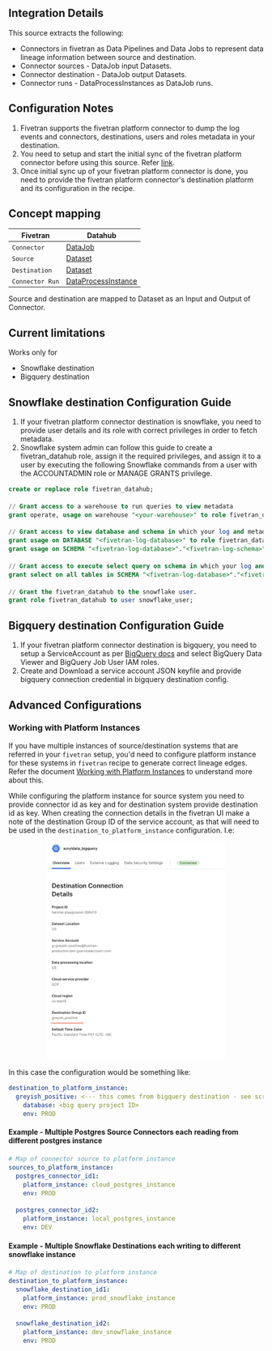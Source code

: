 ## Integration Details

This source extracts the following:

- Connectors in fivetran as Data Pipelines and Data Jobs to represent data lineage information between source and destination.
- Connector sources - DataJob input Datasets.
- Connector destination - DataJob output Datasets.
- Connector runs - DataProcessInstances as DataJob runs.

## Configuration Notes

1. Fivetran supports the fivetran platform connector to dump the log events and connectors, destinations, users and roles metadata in your destination.
2. You need to setup and start the initial sync of the fivetran platform connector before using this source. Refer [link](https://fivetran.com/docs/logs/fivetran-platform/setup-guide).
3. Once initial sync up of your fivetran platform connector is done, you need to provide the fivetran platform connector's destination platform and its configuration in the recipe.

## Concept mapping

| Fivetran        | Datahub                                                                                               |
| --------------- | ----------------------------------------------------------------------------------------------------- |
| `Connector`     | [DataJob](https://docs.datahub.com/docs/generated/metamodel/entities/datajob/)                        |
| `Source`        | [Dataset](https://docs.datahub.com/docs/generated/metamodel/entities/dataset/)                        |
| `Destination`   | [Dataset](https://docs.datahub.com/docs/generated/metamodel/entities/dataset/)                        |
| `Connector Run` | [DataProcessInstance](https://docs.datahub.com/docs/generated/metamodel/entities/dataprocessinstance) |

Source and destination are mapped to Dataset as an Input and Output of Connector.

## Current limitations

Works only for

- Snowflake destination
- Bigquery destination

## Snowflake destination Configuration Guide

1. If your fivetran platform connector destination is snowflake, you need to provide user details and its role with correct privileges in order to fetch metadata.
2. Snowflake system admin can follow this guide to create a fivetran_datahub role, assign it the required privileges, and assign it to a user by executing the following Snowflake commands from a user with the ACCOUNTADMIN role or MANAGE GRANTS privilege.

```sql
create or replace role fivetran_datahub;

// Grant access to a warehouse to run queries to view metadata
grant operate, usage on warehouse "<your-warehouse>" to role fivetran_datahub;

// Grant access to view database and schema in which your log and metadata tables exist
grant usage on DATABASE "<fivetran-log-database>" to role fivetran_datahub;
grant usage on SCHEMA "<fivetran-log-database>"."<fivetran-log-schema>" to role fivetran_datahub;

// Grant access to execute select query on schema in which your log and metadata tables exist
grant select on all tables in SCHEMA "<fivetran-log-database>"."<fivetran-log-schema>" to role fivetran_datahub;

// Grant the fivetran_datahub to the snowflake user.
grant role fivetran_datahub to user snowflake_user;
```

## Bigquery destination Configuration Guide

1. If your fivetran platform connector destination is bigquery, you need to setup a ServiceAccount as per [BigQuery docs](https://cloud.google.com/iam/docs/creating-managing-service-accounts#iam-service-accounts-create-console) and select BigQuery Data Viewer and BigQuery Job User IAM roles.
2. Create and Download a service account JSON keyfile and provide bigquery connection credential in bigquery destination config.

## Advanced Configurations

### Working with Platform Instances

If you have multiple instances of source/destination systems that are referred in your `fivetran` setup, you'd need to configure platform instance for these systems in `fivetran` recipe to generate correct lineage edges. Refer the document [Working with Platform Instances](https://docs.datahub.com/docs/platform-instances) to understand more about this.

While configuring the platform instance for source system you need to provide connector id as key and for destination system provide destination id as key.
When creating the connection details in the fivetran UI make a note of the destination Group ID of the service account, as that will need to be used in the `destination_to_platform_instance` configuration.
I.e:

<p align="center">
  <img width="70%"  src="https://github.com/datahub-project/static-assets/raw/main/imgs/integrations/bigquery/bq-connection-id.png"/>
</p>

In this case the configuration would be something like:

```yaml
destination_to_platform_instance:
  greyish_positive: <--- this comes from bigquery destination - see screenshot
    database: <big query project ID>
    env: PROD
```

#### Example - Multiple Postgres Source Connectors each reading from different postgres instance

```yml
# Map of connector source to platform instance
sources_to_platform_instance:
  postgres_connector_id1:
    platform_instance: cloud_postgres_instance
    env: PROD

  postgres_connector_id2:
    platform_instance: local_postgres_instance
    env: DEV
```

#### Example - Multiple Snowflake Destinations each writing to different snowflake instance

```yml
# Map of destination to platform instance
destination_to_platform_instance:
  snowflake_destination_id1:
    platform_instance: prod_snowflake_instance
    env: PROD

  snowflake_destination_id2:
    platform_instance: dev_snowflake_instance
    env: PROD
```
